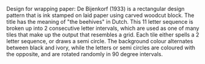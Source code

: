Design for wrapping paper: De Bijenkorf (1933) is a rectangular design pattern that is ink stamped on laid paper using carved woodcut block. The title has the meaning of "the beehives" in Dutch. This 11 letter sequence is broken up into 2 consecutive letter intervals, which are used as one of many tiles that make up the output that resembles a grid. Each tile either spells a 2 letter sequence, or draws a semi circle. The background colour alternates between black and ivory, while the letters or semi circles are coloured with the opposite, and are rotated randomly in 90 degree intervals.
